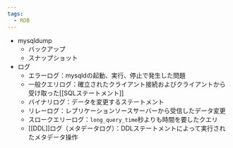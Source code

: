 ```yaml
---
tags:
  - RDB
---
```

- mysqldump
	- バックアップ
	- スナップショット
- ログ
	- エラーログ：mysqldの起動、実行、停止で発生した問題
	- 一般クエリログ：確立されたクライアント接続およびクライアントから受け取った[[SQLステートメント]]
	- バイナリログ：データを変更するステートメント
	- リレーログ：レプリケーションソースサーバーから受信したデータ変更
	- スロークエリーログ：`long_query_time`秒よりも時間を要したクエリ
	- [[DDL]]ログ（メタデータログ）：DDLステートメントによって実行されたメタデータ操作